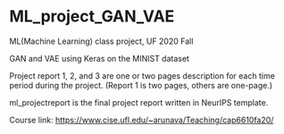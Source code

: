 # ML_project_GAN_VAE
ML(Machine Learning) class project, UF 2020 Fall

GAN and VAE using Keras on the MINIST dataset

Project report 1, 2, and 3 are one or two pages description for each time period during the project. (Report 1 is two pages, others are one-page.)

ml_projectreport is the final project report written in NeurIPS template.

Course link: https://www.cise.ufl.edu/~arunava/Teaching/cap6610fa20/

